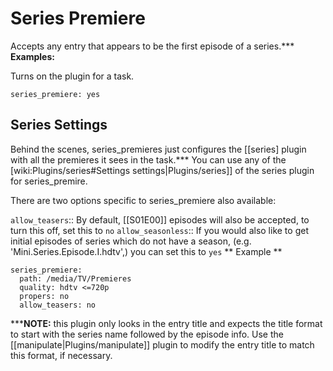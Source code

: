 # Series Premiere
Accepts any entry that appears to be the first episode of a series.***
**Examples:**

Turns on the plugin for a task.

    series_premiere: yes


## Series Settings

Behind the scenes, series_premieres just configures the [[series] plugin with all the premieres it sees in the task.*** You can use any of the [wiki:Plugins/series#Settings settings|Plugins/series]] of the series plugin for series_premire.

There are two options specific to series_premiere also available:

 `allow_teasers`::
   By default, [[S01E00]] episodes will also be accepted, to turn this off, set this to `no`
 `allow_seasonless`::
   If you would also like to get initial episodes of series which do not have a season, (e.g. 'Mini.Series.Episode.I.hdtv',) you can set this to `yes`
** Example **


    series_premiere:
      path: /media/TV/Premieres
      quality: hdtv <=720p
      propers: no
      allow_teasers: no

*****NOTE:** this plugin only looks in the entry title and expects the title format to start with the series name followed by the episode info. Use the [[manipulate|Plugins/manipulate]] plugin to modify the entry title to match this format, if necessary.
